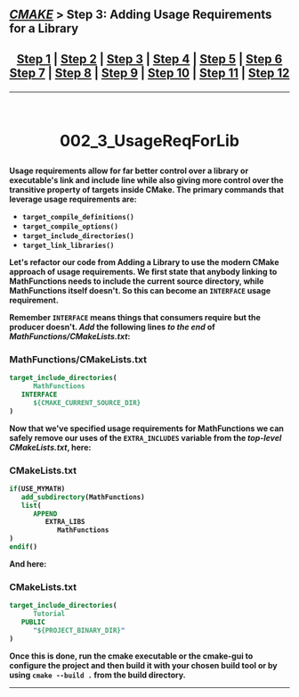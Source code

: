 ## [_CMAKE_][CMake] > **Step 3: Adding Usage Requirements for a Library**

## <p align=center>[Step 1][stp1] | [Step 2][stp2] | [Step 3][stp3] | [Step 4][stp4] | [Step 5][stp5] | [Step 6][stp6] <br/> [Step 7][stp7] | [Step 8][stp8] | [Step 9][stp9] | [Step 10][stp10] | [Step 11][stp11] | [Step 12][stp12]  </p>

<!--
* [_CMAKE_][CMake]
* [Step 1][stp1]
* [Step 2][stp2]
* [Step 3][stp3]
* [Step 4][stp4]
* [Step 5][stp5]
* [Step 6][stp6]
* [Step 7][stp7]
* [Step 8][stp8]
* [Step 9][stp9]
* [Step 10][stp10]
* [Step 11][stp11]
* [Step 12][stp12]
-->
[CMake]: ../../README.md
[stp1]: https://github.com/yoricsv/002_CppCMake/002_1_BasicStartingPoint.git
[stp2]: https://github.com/yoricsv/002_CppCMake/002_2_AddingLibrary.git
[stp3]: https://github.com/yoricsv/002_CppCMake/002_3_UsageReqForLib.git
[stp4]: https://github.com/yoricsv/002_CppCMake/002_4_InstallAndTest.git
[stp5]: https://github.com/yoricsv/002_CppCMake/002_5_SysIntrospection.git
[stp6]: https://github.com/yoricsv/002_CppCMake/002_6_ComFileGen.git
[stp7]: https://github.com/yoricsv/002_CppCMake/002_7_BuildInstall.git
[stp8]: https://github.com/yoricsv/002_CppCMake/002_8_Dashboard.git
[stp9]: https://github.com/yoricsv/002_CppCMake/002_9_StaticShared.git
[stp10]: https://github.com/yoricsv/002_CppCMake/002_10_GenExpression.git
[stp11]: https://github.com/yoricsv/002_CppCMake/002_11_ExportConfig.git
[stp12]: https://github.com/yoricsv/002_CppCMake/002_12_PackDebRel.git

---
<br/>
<!-- ---------------------------------- * Navigation * ---------------------------------- -->

# <p align = center><b>002_3_UsageReqForLib<b></p>

Usage requirements allow for far better control over a library or executable's link and include line while also giving more control over the transitive property of targets inside CMake. The primary commands that leverage usage requirements are:

* `target_compile_definitions()`
* `target_compile_options()`
* `target_include_directories()`
* `target_link_libraries()`

Let's refactor our code from Adding a Library to use the modern CMake approach of usage requirements. We first state that anybody linking to **MathFunctions** needs to include the current source directory, while **MathFunctions** itself doesn't. So this can become an `INTERFACE` usage requirement.

Remember `INTERFACE` means things that consumers require but the producer doesn't. *Add* the following lines *to the end* of ***MathFunctions/CMakeLists.txt***:

### MathFunctions/CMakeLists.txt
```cmake
target_include_directories(
      MathFunctions
   INTERFACE
      ${CMAKE_CURRENT_SOURCE_DIR}
)
```
          
Now that we've specified usage requirements for **MathFunctions** we can safely remove our uses of the `EXTRA_INCLUDES` variable from the *top-level* ***CMakeLists.txt***, here:

### CMakeLists.txt
```cmake
if(USE_MYMATH)
   add_subdirectory(MathFunctions)
   list(
      APPEND
         EXTRA_LIBS
            MathFunctions
)
endif()
```

And here:

### CMakeLists.txt
```cmake
target_include_directories(
      Tutorial
   PUBLIC
      "${PROJECT_BINARY_DIR}"
)
```

Once this is done, run the **cmake** executable or the **cmake-gui** to configure the project and then build it with your chosen build tool or by using `cmake --build .` from the build directory.

---